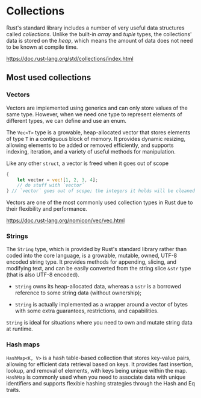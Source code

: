 # Collections

Rust's standard library includes a number of very useful data structures called *collections*.
Unlike the built-in *array* and *tuple* types, the collections' data is stored on the *heap*, 
which means the amount of data does not need to be known at compile time.

https://doc.rust-lang.org/std/collections/index.html

## Most used collections

### Vectors

Vectors are implemented using generics and can only store values of the same type.
However, when we need one type to represent elements of different types, we can define and use an enum.

The `Vec<T>` type is a growable, heap-allocated vector 
that stores elements of type `T` in a contiguous block of memory.
It provides dynamic resizing, allowing elements to be added or removed efficiently, 
and supports indexing, iteration, and a variety of useful methods for manipulation.

Like any other `struct`, a vector is freed when it goes out of scope
```rust
{
    let vector = vec![1, 2, 3, 4];
    // do stuff with `vector`
} // `vector` goes out of scope; the integers it holds will be cleaned up
```

Vectors are one of the most commonly used collection types in Rust due to their flexibility and performance.

https://doc.rust-lang.org/nomicon/vec/vec.html

### Strings

The `String` type, which is provided by Rust's standard library rather than coded into the core language, 
is a growable, mutable, owned, UTF-8 encoded string type.
It provides methods for appending, slicing, and modifying text, 
and can be easily converted from the string slice `&str` type (that is also UTF-8 encoded).

- `String` owns its heap-allocated data, 
whereas a `&str` is a borrowed reference to some string data (without ownership);

- `String` is actually implemented as a wrapper around a vector of bytes 
with some extra guarantees, restrictions, and capabilities.

`String` is ideal for situations where you need to own and mutate string data at runtime.

### Hash maps

`HashMap<K, V>` is a hash table-based collection that stores key-value pairs, 
allowing for efficient data retrieval based on keys. 
It provides fast insertion, lookup, and removal of elements, with keys being unique within the map. 
`HashMap` is commonly used when you need to associate data with unique identifiers 
and supports flexible hashing strategies through the Hash and Eq traits.
